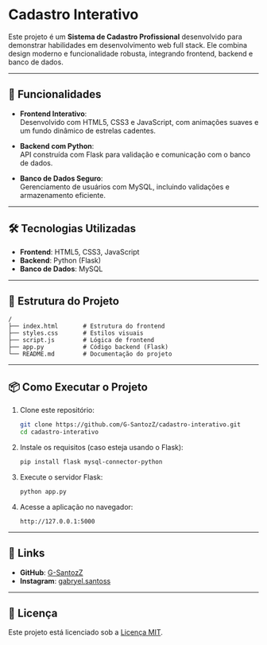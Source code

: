 # Cadastro Interativo

Este projeto é um **Sistema de Cadastro Profissional** desenvolvido para demonstrar habilidades em desenvolvimento web full stack. Ele combina design moderno e funcionalidade robusta, integrando frontend, backend e banco de dados.

---

## 🚀 Funcionalidades

- **Frontend Interativo**:  
  Desenvolvido com HTML5, CSS3 e JavaScript, com animações suaves e um fundo dinâmico de estrelas cadentes.
  
- **Backend com Python**:  
  API construída com Flask para validação e comunicação com o banco de dados.

- **Banco de Dados Seguro**:  
  Gerenciamento de usuários com MySQL, incluindo validações e armazenamento eficiente.

---

## 🛠️ Tecnologias Utilizadas

- **Frontend**: HTML5, CSS3, JavaScript  
- **Backend**: Python (Flask)  
- **Banco de Dados**: MySQL  

---

## 📂 Estrutura do Projeto

```plaintext
/
├── index.html       # Estrutura do frontend
├── styles.css       # Estilos visuais
├── script.js        # Lógica de frontend
├── app.py           # Código backend (Flask)
└── README.md        # Documentação do projeto
```

---

## 📦 Como Executar o Projeto

1. Clone este repositório:
   ```bash
   git clone https://github.com/G-SantozZ/cadastro-interativo.git
   cd cadastro-interativo
   ```

2. Instale os requisitos (caso esteja usando o Flask):
   ```bash
   pip install flask mysql-connector-python
   ```

3. Execute o servidor Flask:
   ```bash
   python app.py
   ```

4. Acesse a aplicação no navegador:
   ```
   http://127.0.0.1:5000
   ```

---

## 🔗 Links

- **GitHub**: [G-SantozZ](https://github.com/G-SantozZ)  
- **Instagram**: [gabryel.santoss](https://www.instagram.com/gabryel.santoss/)  

---

## 📜 Licença

Este projeto está licenciado sob a [Licença MIT](LICENSE).

